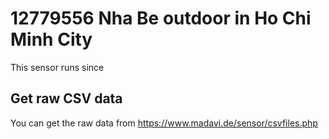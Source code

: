 # 12779556 Nha Be outdoor in Ho Chi Minh City

This sensor runs since 

## Get raw CSV data

You can get the raw data from https://www.madavi.de/sensor/csvfiles.php 
